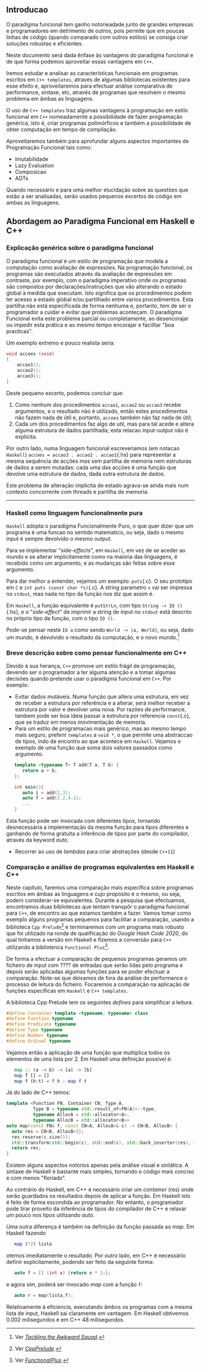 ## Introducao

O paradigma funcional tem ganho notorieadade junto de grandes empresas e
programadores em detrimento de outros, pois permite
que em poucas linhas de código (quando comparado com outros estilos) se
consiga criar soluções robustas e eficientes.

Neste documento será dada ênfase às vantagens do paradigma funcional e de que forma podemos aproveitar essas 
vantagens em `C++`.

Iremos estudar e analisar as características funcionais em programas escritos em `C++ templates`, através de algumas
bibliotecas existentes para esse efeito e, aproveitaremos para efectuar análise comparativa de performance, sintaxe, etc, 
através de programas que resolvem o mesmo problema em âmbas as linguagens.

O uso de `C++ templates` traz algumas vantagens à programação em estilo funcional em `C++` nomeadamente a possibilidade 
de fazer programação genérica, isto é, criar programas polimórficos e também a possibilidade de obter computação em tempo de compilação.

Aproveitaremos também para aprofundar alguns aspectos importantes de Programação Funcional tais como:

 * Imutabilidade
 * Lazy Evaluation
 * Composicao
 * ADTs

Quando necessário e para uma melhor elucidação sobre as questões que estão a ser analisadas, serão usados pequenos excertos de código em ambas as linguagens. 


## Abordagem ao Paradigma Funcional em Haskell e C++

### Explicação genérica sobre o paradigma funcional

O paradigma funcional é um estilo de programação que modela a computação como avaliação de expressões.
Na programação funcional, os programas são executados através da avaliação de expressões em contraste, por exemplo, 
com o paradigma imperativo onde os programas são compostos por declarações/instruções que vão alterando o estado global à medida que executam.
Isto significa que os procedimentos podem ter acesso a estado global e/ou partilhado entre varios procedimentos.
Esta partilha não está especificada de forma nenhuma e, portanto, tem de ser o programador a cuidar e evitar que problemas aconteçam.
O paradigma Funcional evita este problema parcial ou completamente, ao
desencorajar ou impedir esta prática e ao mesmo tempo encorajar e facilitar
"boa practicas".

Um exemplo extremo e pouco realista seria:

```cpp
void accoes (void)
{
	accao1();
	accao2();
	accao3();
}
```

Deste pequeno excerto, podemos concluir que:

 1. Como nenhum dos procedimentos `accao1`, `accao2` ou `accao3` recebe
    argumentos, e o resultado não é utilizado, então estes procedimentos não
    fazem nada de útil e, portanto, `accoes` também não faz nada de útil;
 2. Cada um dos procedimentos faz algo de util, mas para tal acede e altera
    alguma estrutura de dados partilhada; esta relacao input-output não é
    explicita.

Por outro lado, numa linguagem funcional escreveriamos (em notacao `Haskell`)
`accoes = accao3 . accao2 . accao1`{.hs} para representar a mesma sequência de
acções mas sem partilha de memoria nem estruturas de dados a serem mutadas:
cada uma das acções é uma função que devolve uma estrutura de dados, dada outra
estrutura de dados.

Este problema de alteração implicita de estado agrava-se ainda mais num
contexto concorrente com threads e partilha de
memoria.

---

### Haskell como linguagem funcionalmente pura

`Haskell` adopta o paradigma Funcionalmente Puro, o que quer dizer que um
programa é uma funcao no sentido matematico, ou seja, dado o mesmo input é
sempre devolvido o mesmo output.

Para se implementar "_side-effects_", em `Haskell`, em vez de se aceder ao
mundo e se alterar implicitamente como na maioria das linguagens, é recebido
como um argumento, e as mudanças são feitas sobre esse argumento.

Para dar melhor a entender, vejamos um exemplo: `puts`{.c}. O seu prototipo em
`C` e `int puts (const char *s)`{.c}. A string parametro `s` vai ser impressa
no `stdout`, mas nada no tipo da função nos diz que assim é.

Em `Haskell`, a função equivalente é `putStrLn`, com tipo `String -> IO ()`{.hs},
e o "_side-effect_" de imprimir a string de input no `stdout` está descrito no
próprio tipo da função, com o tipo `IO ()`.

Pode-se pensar neste `IO a` como sendo `World -> (a, World)`, ou seja, dado um
mundo, é devolvido o resultado da computação, e o novo mundo.[^0]

### Breve descrição sobre como pensar funcionalmente em C++

Devido à sua herança, `C++` promove um estilo frágil de programação, devendo ser o programador a ter
alguma atenção e a tomar algumas decisões quando pretende usar o paradigma funcional em `C++`. Por exemplo:

 * Evitar dados mutáveis. Numa função que altera uma estrutura, em vez de receber a
   estrutura por referência e a alterar, será melhor receber a estrutura por
   valor e devolver uma nova. Por razões de performance, tambem pode ser boa
   ideia passar a estrutura por referencia `const`{.c}, que se traduz em menos
   movimentação de memoria.
 * Para um estilo de programacao mais genérico, mas ao mesmo tempo mais seguro,
   preferir `templates` a `void *`, o que permite uma abstraccao de tipos, indo
   de encontro ao que acontece em `Haskell`.
   Vejamos o exemplo de uma função que soma dois valores passados como argumento.
   
```cpp
   template <typename T> T add(T a, T b) {
      return a + b;
   };

   int main(){
      auto i = add(2,3);
      auto f = add(2.2,4.1);
      ...
   }
```

   Esta função pode ser invocada com diferentes tipos, tornando desnecessária a implementação da mesma função para tipos diferentes 
   e ganhando de forma gratuita a inferência de tipos por parte do compilador, através da keyword _auto_.
   
 * Recorrer ao uso de _lambdas_ para criar abstrações (desde `C++11`)

[Tackling the Awkward Squad]: https://www.microsoft.com/en-us/research/publication/tackling-awkward-squad-monadic-inputoutput-concurrency-exceptions-foreign-language-calls-haskell

[^0]: Ver _[Tackling the Awkward Squad]_.



### Comparação e análise de programas equivalentes em Haskell e C++

Neste capítulo, faremos uma comparação mais específica sobre programas escritos em âmbas as linguagens e cujo propósito é o mesmo, ou seja, podem considerar-se equivalentes.
Durante a pesquisa que efectuamos, encontramos duas bibliotecas que tentam transpôr o paradigma funcional para `C++`, de encontro ao que 
estamos também a fazer. 
Vamos tomar como exemplo alguns programas pequenos para facilitar a comparação, usando a biblioteca `Cpp Prelude`[^1] e terminaremos com um programa mais robusto que foi utilizado
na ronda de qualificação do _Google Hash Code 2020_, do qual tinhamos a versão em Haskell e fizemos a conversão para `C++` utilizando a bibliotenca `Functional Plus`[^2].

De forma a efectuar a comparação de pequenos programas geramos um ficheiro de input com ???? de entradas que serão lidas pelo programa
e depois serão aplicadas algumas funções para se poder efectuar a comparação. Note-se que deixamos de fora da análise de performance o processo de leitura do ficheiro. Focaremos a comparação na aplicação de funções específicas em `Haskell` e `C++ templates`.

A biblioteca Cpp Prelude tem os seguintes _defines_ para simplificar a leitura.
```cpp
#define Container template <typename, typename> class
#define Function typename
#define Predicate typename
#define Type typename
#define Number typename
#define Ordinal typename
```

Vejamos então a aplicação de uma função que multiplica todos os elementos de uma lista por 2.
Em Haskell uma definição possível é:
```hs
   map :: (a -> b) -> [a] -> [b]
   map f [] = []
   map f (h:t) = f h : map f t
```

Já do lado de C++ temos:
```cpp
template <Function FN, Container CN, Type A,
          Type B = typename std::result_of<FN(A)>::type,
          typename AllocA = std::allocator<A>,
          typename AllocB = std::allocator<B>>
auto map(const FN& f, const CN<A, AllocA>& c) -> CN<B, AllocB> {
  auto res = CN<B, AllocB>{};
  res.reserve(c.size());
  std::transform(std::begin(c), std::end(c), std::back_inserter(res), f);
  return res;
}
```

Existem alguns aspectos notórios apenas pela análise visual e sintática. A sintaxe de Haskell é bastante mais simples, tornando o código mais conciso e com menos "floriado".

Ao contrário do Haskell, em C++ é necessário criar um _container_ (res) onde serão guardados os resultados depois de aplicar a função. Em Haskell isto é feito de forma escondida ao programador. No entanto, o programador pode tirar proveito da inferência de tipos do compilador de C++ e relaxar um pouco nos tipos utilizando _auto_.

Uma outra diferença é também na definição da função passada ao _map_. Em Haskell fazendo
```hs
   map (*2) lista
```
otemos imediatamente o resultado. Por outro lado, em C++ é necessário definir explicitamente, podendo ser feito da seguinte forma:
```cpp
   auto f = [] (int x) {return x * 2;};
```
e agora sim, poderá ser invocado _map_ com a função `f`:
```cpp
   auto r = map(lista,f);
```

Relativamente à eficiencia, executando âmbos os programas com a mesma lista de input, Haskell sai claramente em vantagem.
Em Haskell obtivemos 0.002 milisegundos e em C++ 48 milisegundos.


[CppPrelude]: https://github.com/kdungs/cpp-prelude
[^1]: Ver _[CppPrelude]_.

[FunctionalPlus]: https://github.com/Dobiasd/FunctionalPlus
[^2]: Ver _[FunctionalPlus]_.